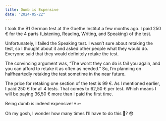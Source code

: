 ```yaml
---
title: Dumb is Expensive
date: "2024-05-22"
---
```


I took the B1 German test at the Goethe Institut a few months ago. I paid 250 € for the 4 parts (Listening, Reading, Writing, and Speaking) of the test.

Unfortunately, I failed the Speaking test. I wasn’t sure about retaking the test, so I thought about it and asked other people what they would do. Everyone said that they would definitely retake the test.

The convincing argument was, “The worst they can do is fail you again, and you can afford to retake it as often as needed.”  So, I’m planning on halfheartedly retaking the test sometime in the near future.

The price for retaking one section of the test is 99 €. As I mentioned earlier, I paid 250 € for all 4 tests. That comes to 62,50 € per test. Which means I will be paying 36,50 € more than I paid the first time.

Being dumb is indeed expensive! 💀 💶

Oh my gosh, I wonder how many times I’ll have to do this 💩? 😳

